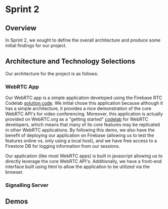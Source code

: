 
# Sprint 2

## Overview
In Sprint 2, we sought to define the overall architecture and produce some initial findings for our project.

## Architecture and Technology Selections
Our architecture for the project is as follows:
### WebRTC App
Our WebRTC app is a simple application developed using the Firebase RTC Codelab [solution code](https://github.com/whunt1965/FirebaseRTC/tree/solution). We initial chose this application because although it has a simple architecture, it provides a nice demonstration of the core WebRTC API's for video conferencing. Moreover, this application is actually provided on WebRTC.org as a "getting started" [codelab](https://webrtc.org/getting-started/firebase-rtc-codelab) for WebRTC developers, which means that many of its core features may be replicated in other WebRTC applications. By following this demo, we also have the benefit of deploying our application on Firebase (allowing us to test the features online vs. only using a local host), and we have free access to a Firestore DB for logging information from our sessions.

Our application (like most WebRTC apps) is built in javascript allowing us to directly leverage the core WebRTC API's. Additionally, we have a front-end interface built using html to allow the application to be utilized via the browser. 
### Signalling Server

## Demos

